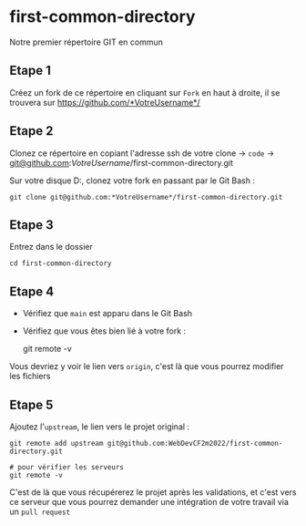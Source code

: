 # first-common-directory
Notre premier répertoire GIT en commun
## Etape 1
Créez un fork de ce répertoire en cliquant sur `Fork` en haut à droite, il se trouvera sur https://github.com/*VotreUsername*/
## Etape 2
Clonez ce répertoire en copiant l'adresse ssh de votre clone -> `code` -> git@github.com:*VotreUsername*/first-common-directory.git

Sur votre disque D:, clonez votre fork en passant par le Git Bash :

    git clone git@github.com:*VotreUsername*/first-common-directory.git

## Etape 3
Entrez dans le dossier

    cd first-common-directory

## Etape 4
- Vérifiez que `main` est apparu dans le Git Bash
- Vérifiez que vous êtes bien lié à votre fork :
    
    git remote -v
    
Vous devriez y voir le lien vers `origin`, c'est là que vous pourrez modifier les fichiers

## Etape 5
Ajoutez l'`upstream`, le lien vers le projet original : 

    git remote add upstream git@github.com:WebDevCF2m2022/first-common-directory.git
    
    # pour vérifier les serveurs
    git remote -v
    
C'est de là que vous récupérerez le projet après les validations, et c'est vers ce serveur que vous pourrez demander une intégration de votre travail via un `pull request`

